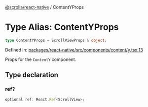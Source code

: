 [@scrolia/react-native](../README.md) / ContentYProps

# Type Alias: ContentYProps

```ts
type ContentYProps = ScrollViewProps & object;
```

Defined in: [packages/react-native/src/components/content/y.tsx:13](https://github.com/scrolia/react-native/blob/2fc909e1022f7a957358c4438ab5ad6544482ad5/packages/react-native/src/components/content/y.tsx#L13)

Props for the `ContentY` component.

## Type declaration

### ref?

```ts
optional ref: React.Ref<ScrollView>;
```
